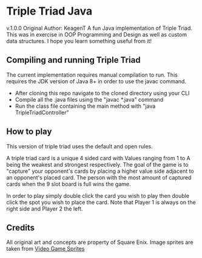 # Triple Triad Java 
v.1.0.0 
Original Author: KeagenT
A fun Java implementation of Triple Triad.
This was in exercise in OOP Programming and Design
as well as custom data structures.
I hope you learn something useful from it!

## Compiling and running Triple Triad
The current implementation requires manual compilation to run.
This requires the JDK version of Java 8+ in order to use the javac command.

* After cloning this repo navigate to the cloned directory using your CLI
* Compile all the .java files using the "javac *.java" command
* Run the class file containing the main method with "java TripleTriadController"

## How to play
This version of triple triad uses the default and open rules.

A triple triad card is a unique 4 sided card with Values ranging from 1 to A 
being the weakest and strongest respectively. The goal of the game is to "capture"
your opponent's cards by placing a higher value side adjacent to an opponent's placed card.
The person with the most amount of captured cards when the 9 slot board is full wins the game.

In order to play simply double click the card you wish to play then double click the spot you wish
to place the card. Note that Player 1 is always on the right side and Player 2 the left.

## Credits
All original art and concepts are property of Square Enix. 
Image sprites are taken from [Video Game Sprites](http://www.videogamesprites.net/)